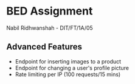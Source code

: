 <h1>BED Assignment</h1>
<p>Nabil Ridhwanshah - DIT/FT/1A/05</p>

## Advanced Features
- Endpoint for inserting images to a product
- Endpoint for changing a user's profile picture
- Rate limiting per IP (100 requests/15 mins)